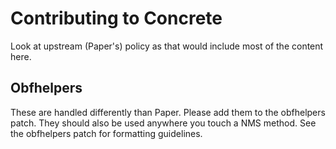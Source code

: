 Contributing to Concrete
===

Look at upstream (Paper's) policy as that would include most of the content here.

## Obfhelpers

These are handled differently than Paper. Please add them to the obfhelpers patch.
They should also be used anywhere you touch a NMS method. See the obfhelpers patch for
formatting guidelines.
